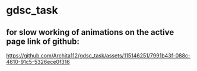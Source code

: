 # gdsc_task
## for slow working of animations on the active page link of github:


https://github.com/Archita112/gdsc_task/assets/115146251/7991b43f-088c-4610-91c5-5326ece0f316

